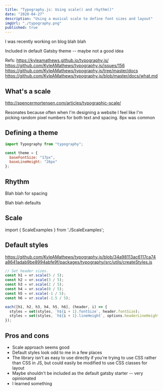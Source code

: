```yaml
---
title: "Typography.js: Using scale() and rhythm()"
date: "2020-04-27"
description: "Using a musical scale to define font sizes and layout"
imgUrl: "./typography.png"
published: true
---
```


I was recently working on blog blah blah

Included in default Gatsby theme -- maybe not a good idea

Refs: https://kyleamathews.github.io/typography.js/
https://github.com/KyleAMathews/typography.js/issues/156
https://github.com/KyleAMathews/typography.js/tree/master/docs
https://github.com/KyleAMathews/typography.js/blob/master/docs/what.md

## What's a scale

http://spencermortensen.com/articles/typographic-scale/

Resonates because often when I'm designing a website I feel like I'm picking random pixel numbers for both text and spacing. 8px was common

## Defining a theme

```js
import Typography from "typography";

const theme = {
  baseFontSize: "17px",
  baseLineHeight: "26px"
};
```

## Rhythm

Blah blah for spacing

Blah blah defaults

## Scale

import { ScaleExamples } from './ScaleExamples';

<ScaleExamples />

## Default styles

https://github.com/KyleAMathews/typography.js/blob/34a98113ac6117ca74a8641adab9be8994abfe9f/packages/typography/src/utils/createStyles.js

```js
// Set header sizes.
const h1 = vr.scale(5 / 5);
const h2 = vr.scale(3 / 5);
const h3 = vr.scale(2 / 5);
const h4 = vr.scale(0 / 5);
const h5 = vr.scale(-1 / 5);
const h6 = vr.scale(-1.5 / 5);

each([h1, h2, h3, h4, h5, h6], (header, i) => {
  styles = set(styles, `h${i + 1}.fontSize`, header.fontSize);
  styles = set(styles, `h${i + 1}.lineHeight`, options.headerLineHeight);
});
```

## Pros and cons

- Scale approach seems good
- Default styles look odd to me in a few places
- The library isn't as easy to use directly if you're trying to use CSS rather than CSS in JS, but could easily be modified to use CSS classes for layout
- Maybe shouldn't be included as the default gatsby starter -- very opinionated
- I learned something
